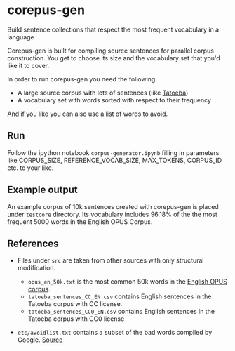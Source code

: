 # corepus-gen
Build sentence collections that respect the most frequent vocabulary in a language

Corepus-gen is built for compiling source sentences for parallel corpus construction. You get to choose its size and the vocabulary set that you'd like it to cover. 

In order to run corepus-gen you need the following:

- A large source corpus with lots of sentences (like [Tatoeba](https://tatoeba.org))
- A vocabulary set with words sorted with respect to their frequency

And if you like you can also use a list of words to avoid.

## Run

Follow the ipython notebook `corpus-generator.ipynb` filling in parameters like CORPUS_SIZE, REFERENCE_VOCAB_SIZE, MAX_TOKENS, CORPUS_ID etc. to your like.

## Example output

An example corpus of 10k sentences created with corepus-gen is placed under `testcore` directory. Its vocabulary includes 96.18% of the the most frequent 5000 words in the English OPUS Corpus. 

## References

* Files under `src` are taken from other sources with only structural modification. 
	- `opus_en_50k.txt` is the most common 50k words in the [English OPUS corpus](http://opus.nlpl.eu/).
	- `tatoeba_sentences_CC_EN.csv` contains English sentences in the Tatoeba corpus with CC license. 
	- `tatoeba_sentences_CC0_EN.csv` contains English sentences in the Tatoeba corpus with CC0 license

* `etc/avoidlist.txt` contains a subset of the bad words compiled by Google. [Source](https://github.com/RobertJGabriel/Google-profanity-words)


